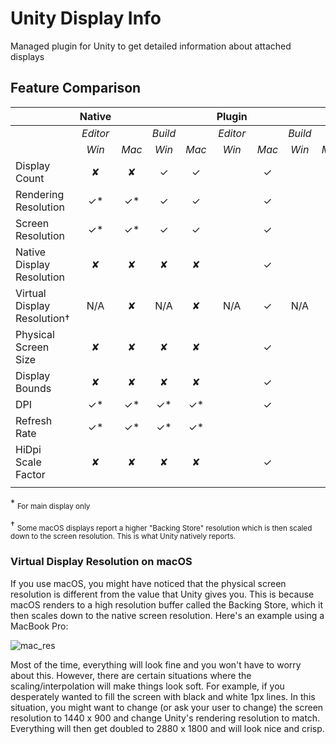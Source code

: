 # Unity Display Info
Managed plugin for Unity to get detailed information about attached displays

## Feature Comparison
|                             |  Native  |        |         |        |  Plugin  |        |         |        |
|-----------------------------|:--------:|:------:|:-------:|:------:|:--------:|:------:|:-------:|:------:|
|                             | *Editor* |        | *Build* |        | *Editor* |        | *Build* |        |
|                             |   *Win*  |  *Mac* |  *Win*  |  *Mac* |   *Win*  |  *Mac* |  *Win*  |  *Mac* |
| Display Count               |     ✘    |    ✘   |    ✓    |    ✓   |          |    ✓   |         |    ✓   |
| Rendering Resolution        |    ✓*    |   ✓*   |    ✓    |    ✓   |          |    ✓   |         |    ✓   |
| Screen Resolution           |    ✓*    |   ✓*   |    ✓    |    ✓   |          |    ✓   |         |    ✓   |
| Native Display Resolution   |     ✘    |    ✘   |    ✘    |    ✘   |          |    ✓   |         |    ✓   |
| Virtual Display Resolution† |    N/A   |    ✘   |   N/A   |    ✘   |    N/A   |    ✓   |   N/A   |    ✓   |
| Physical Screen Size        |     ✘    |    ✘   |    ✘    |    ✘   |          |    ✓   |         |    ✓   |
| Display Bounds              |     ✘    |    ✘   |    ✘    |    ✘   |          |    ✓   |         |    ✓   |
| DPI                         |    ✓*    |   ✓*   |   ✓*    |   ✓*   |          |    ✓   |         |    ✓   |
| Refresh Rate                |    ✓*    |   ✓*   |   ✓*    |   ✓*   |          |        |         |        |
| HiDpi Scale Factor          |     ✘    |    ✘   |    ✘    |    ✘   |          |    ✓   |         |    ✓   |
|                             |          |        |         |        |          |        |         |        |

\* <sub>For main display only</sub>

† <sub>Some macOS displays report a higher "Backing Store" resolution which is then scaled down to the screen resolution. This is what Unity natively reports.</sub>

### Virtual Display Resolution on macOS
If you use macOS, you might have noticed that the physical screen resolution is different from the value that Unity gives you. This is because macOS renders to a high resolution buffer called the Backing Store, which it then scales down to the native screen resolution. Here's an example using a MacBook Pro:

![mac_res](https://user-images.githubusercontent.com/793643/90556968-abf9be00-e191-11ea-85c6-89e7b3d03169.png)

Most of the time, everything will look fine and you won't have to worry about this. However, there are certain situations where the scaling/interpolation will make things look soft. For example, if you desperately wanted to fill the screen with black and white 1px lines. In this situation, you might want to change (or ask your user to change) the screen resolution to 1440 x 900 and change Unity's rendering resolution to match. Everything will then get doubled to 2880 x 1800 and will look nice and crisp.
